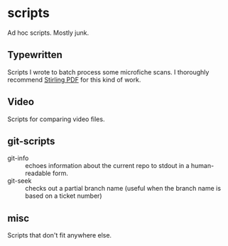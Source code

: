 # scripts
Ad hoc scripts. Mostly junk.

## Typewritten

Scripts I wrote to batch process some microfiche scans. I thoroughly recommend [Stirling PDF](https://github.com/Stirling-Tools/Stirling-PDF) for this kind of work.

## Video

Scripts for comparing video files.

## git-scripts

<dl>
  <dt>git-info</dt>
  <dd>echoes information about the current repo to stdout in a human-readable form.</dd>
  <dt>git-seek</dt>
  <dd>checks out a partial branch name (useful when the branch name is based on a ticket number)</dd>
</dl>

## misc

Scripts that don't fit anywhere else.
